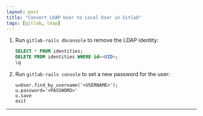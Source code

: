 ```yaml
---
layout: post
title: "Convert LDAP User to Local User in Gitlab"
tags: [gitlab, ldap]
---
```


1. Run `gitlab-rails dbconsole` to remove the LDAP identity:
   ```sql
   SELECT * FROM identities;
   DELETE FROM identities WHERE id=<UID>;
   \q
   ```
2. Run `gitlab-rails console` to set a new password for the user:
   ```
   u=User.find_by_username('<USERNAME>');
   u.password='<PASSWORD>'
   u.save
   exit
   ```

---
